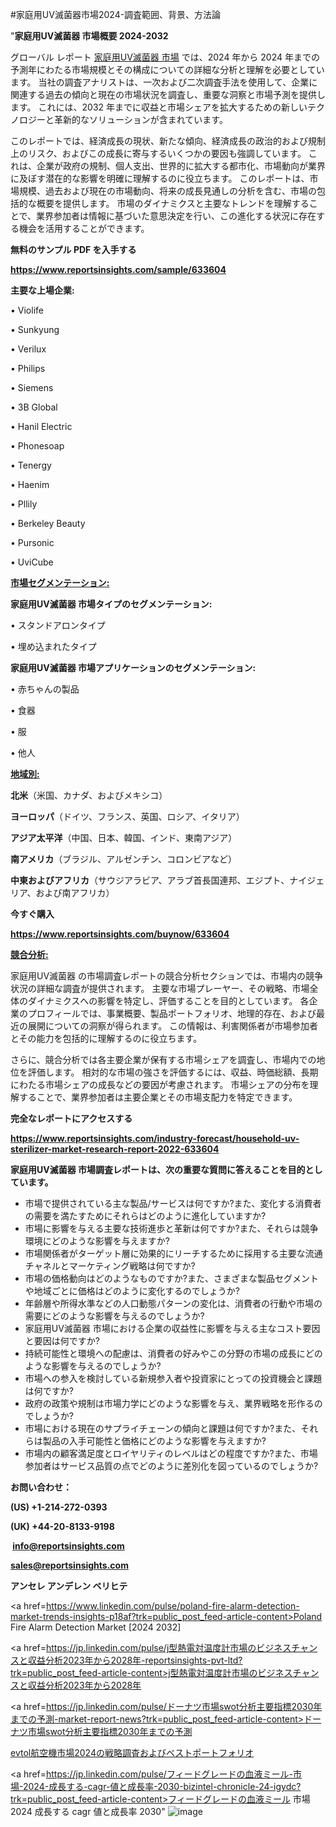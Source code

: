 #家庭用UV滅菌器市場2024-調査範囲、背景、方法論

"<strong>家庭用UV滅菌器 市場概要 2024-2032</strong>

グローバル レポート <a href=https://www.reportsinsights.com/sample/633604>家庭用UV滅菌器 市場</a> では、2024 年から 2024 年までの予測年にわたる市場規模とその構成についての詳細な分析と理解を必要としています。 当社の調査アナリストは、一次および二次調査手法を使用して、企業に関連する過去の傾向と現在の市場状況を調査し、重要な洞察と市場予測を提供します。 これには、2032 年までに収益と市場シェアを拡大​​するための新しいテクノロジーと革新的なソリューションが含まれています。

このレポートでは、経済成長の現状、新たな傾向、経済成長の政治的および規制上のリスク、およびこの成長に寄与するいくつかの要因も強調しています。 これは、企業が政府の規制、個人支出、世界的に拡大する都市化、市場動向が業界に及ぼす潜在的な影響を明確に理解するのに役立ちます。 このレポートは、市場規模、過去および現在の市場動向、将来の成長見通しの分析を含む、市場の包括的な概要を提供します。 市場のダイナミクスと主要なトレンドを理解することで、業界参加者は情報に基づいた意思決定を行い、この進化する状況に存在する機会を活用することができます。

<strong><b>無料のサンプル PDF を入手する</b></strong>

<a href=https://www.reportsinsights.com/sample/633604><strong><u>https://www.reportsinsights.com/sample/633604</u></strong></a>

<strong>主要な上場企業:</strong>

• Violife

• Sunkyung

• Verilux

• Philips

• Siemens

• 3B Global

• Hanil Electric

• Phonesoap

• Tenergy

• Haenim

• Pllily

• Berkeley Beauty

• Pursonic

• UviCube

<strong><u>市場セグメンテーション</u></strong><strong><u>:</u></strong>

<strong>家庭用UV滅菌器 市場タイプのセグメンテーション:</strong>

• スタンドアロンタイプ

• 埋め込まれたタイプ

<strong>家庭用UV滅菌器 市場アプリケーションのセグメンテーション:</strong>

• 赤ちゃんの製品

• 食器

• 服

• 他人

<strong><u>地域別</u></strong><strong><u>:</u></strong>

<strong>北米</strong>（米国、カナダ、およびメキシコ）

<strong>ヨーロッパ</strong>（ドイツ、フランス、英国、ロシア、イタリア）

<strong>アジア太平洋</strong>（中国、日本、韓国、インド、東南アジア）

<strong>南アメリカ</strong>（ブラジル、アルゼンチン、コロンビアなど）

<strong>中東およびアフリカ</strong>（サウジアラビア、アラブ首長国連邦、エジプト、ナイジェリア、および南アフリカ）

<strong>今すぐ購入</strong>

<a href=https://www.reportsinsights.com/buynow/633604><strong><u>https://www.reportsinsights.com/buynow/633604</u></strong></a>

<strong><u>競合分析:</u></strong>

家庭用UV滅菌器 の市場調査レポートの競合分析セクションでは、市場内の競争状況の詳細な調査が提供されます。 主要な市場プレーヤー、その戦略、市場全体のダイナミクスへの影響を特定し、評価することを目的としています。 各企業のプロフィールでは、事業概要、製品ポートフォリオ、地理的存在、および最近の展開についての洞察が得られます。 この情報は、利害関係者が市場参加者とその能力を包括的に理解するのに役立ちます。

さらに、競合分析では各主要企業が保有する市場シェアを調査し、市場内での地位を評価します。 相対的な市場の強さを評価するには、収益、時価総額、長期にわたる市場シェアの成長などの要因が考慮されます。 市場シェアの分布を理解することで、業界参加者は主要企業とその市場支配力を特定できます。

<strong>完全なレポートにアクセスする</strong>

<a href=https://www.reportsinsights.com/industry-forecast/household-uv-sterilizer-market-research-report-2022-633604><strong><u><b>https://www.reportsinsights.com/industry-forecast/household-uv-sterilizer-market-research-report-2022-633604</b></u></strong></a>

<strong><b>家庭用UV滅菌器 市場調査レポートは、次の重要な質問に答えることを目的としています。</b></strong>
<ul>
  <li>市場で提供されている主な製品/サービスは何ですか?また、変化する消費者の需要を満たすためにそれらはどのように進化していますか?</li>
  <li>市場に影響を与える主要な技術進歩と革新は何ですか?また、それらは競争環境にどのような影響を与えますか?</li>
  <li>市場関係者がターゲット層に効果的にリーチするために採用する主要な流通チャネルとマーケティング戦略は何ですか?</li>
  <li>市場の価格動向はどのようなものですか?また、さまざまな製品セグメントや地域ごとに価格はどのように変化するのでしょうか?</li>
  <li>年齢層や所得水準などの人口動態パターンの変化は、消費者の行動や市場の需要にどのような影響を与えるのでしょうか?</li>
  <li>家庭用UV滅菌器 市場における企業の収益性に影響を与える主なコスト要因と要因は何ですか?</li>
  <li>持続可能性と環境への配慮は、消費者の好みやこの分野の市場の成長にどのような影響を与えるのでしょうか?</li>
  <li>市場への参入を検討している新規参入者や投資家にとっての投資機会と課題は何ですか?</li>
  <li>政府の政策や規制は市場力学にどのような影響を与え、業界戦略を形作るのでしょうか?</li>
  <li>市場における現在のサプライチェーンの傾向と課題は何ですか?また、それらは製品の入手可能性と価格にどのような影響を与えますか?</li>
  <li>市場内の顧客満足度とロイヤリティのレベルはどの程度ですか?また、市場参加者はサービス品質の点でどのように差別化を図っているのでしょうか?</li>
</ul>
<strong>お問い合わせ：</strong>

<strong>(US) +1-214-272-0393</strong>

<strong>(UK) +44-20-8133-9198</strong>

<strong> </strong><a href=info@reportsinsights.com><strong><u>info@reportsinsights.com</u></strong></a>

<a href=sales@reportsinsights.com><strong><u>sales@reportsinsights.com</u></strong></a>

<strong>アンセレ アンデレン ベリヒテ</strong>

<a href=https://www.linkedin.com/pulse/poland-fire-alarm-detection-market-trends-insights-p18af?trk=public_post_feed-article-content>Poland Fire Alarm Detection Market [2024 2032]</a>

<a href=https://jp.linkedin.com/pulse/j型熱電対温度計市場のビジネスチャンスと収益分析2023年から2028年-reportsinsights-pvt-ltd?trk=public_post_feed-article-content>j型熱電対温度計市場のビジネスチャンスと収益分析2023年から2028年</a>

<a href=https://jp.linkedin.com/pulse/ドーナツ市場swot分析主要指標2030年までの予測-market-report-news?trk=public_post_feed-article-content>ドーナツ市場swot分析主要指標2030年までの予測</a>

<a href=https://www.linkedin.com/pulse/evtol航空機市場2024の戦略調査およびベストポートフォリオ-infopulse-daily-360-tt65f/>evtol航空機市場2024の戦略調査およびベストポートフォリオ</a>

<a href=https://jp.linkedin.com/pulse/フィードグレードの血液ミール-市場-2024-成長する-cagr-値と成長率-2030-bizintel-chronicle-24-igydc?trk=public_post_feed-article-content>フィードグレードの血液ミール 市場 2024 成長する cagr 値と成長率 2030</a>"
![image](https://github.com/ahaan12367/RIMarket24/assets/158471582/e850b062-6fd6-46c9-9194-dec779714c88)
